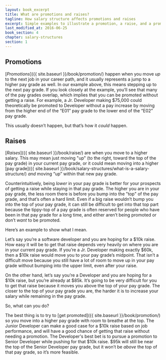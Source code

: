 ```yaml
---
layout: book_excerpt
title: What are promotions and raises?
tagline: How salary structure affects promotions and raises
excerpt: Simple examples to illustrate a promotion, a raise, and a promotion with a raise.
last_modified_at: 2016-06-25
book_section: 4
chapter: salary-structures
section: 1
---
```

## Promotions

[*Promotions*]({{ site.baseurl }}/book/promotion/) happen when you move *up* to the next job in your career path, and it usually represents a jump to a higher pay grade as well. In our example above, this means stepping up to the next pay grade. If you look closely at the example, you’ll see that many of the pay grades overlap, which implies that you can be promoted without getting a raise. For example, a Jr. Developer making $75,000 could theoretically be promoted to Developer without a pay increase by moving from the higher end of the “E01” pay grade to the lower end of the “E02” pay grade.

This usually doesn’t happen, but that’s how it *could* happen.

## Raises

[*Raises*]({{ site.baseurl }}/book/raise/) are when you move to a higher salary. This may mean just moving "up" (to the right, toward the top of the pay grade) in your current pay grade, or it could mean moving into a higher [pay grade]({{ site.baseurl }}/book/salary-structures/what-is-a-salary-structure/) *and* moving “up” within that new pay grade.

Counterintuitively, being *lower* in your pay grade is better for your prospects of getting a raise while staying in that pay grade. The higher you are in your pay grade, the less room there is before you bump into the "top" of the pay grade, and that’s often a hard limit. Even if a big raise wouldn’t bump you into the top of your pay grade, it can still be difficult to get into that top part because the tippy-top of a pay grade is often reserved for people who have been in that pay grade for a long time, and either aren’t being promoted or don’t *want* to be promoted.

Here’s an example to show what I mean.

Let’s say you’re a software developer and you are hoping for a $10k raise. How easy it will be to get that raise depends very heavily on where you are in your current pay grade. If you’re a Jr. Developer making exactly $60k, then a $10k raise would move you to your pay grade’s midpoint. That isn’t a difficult move because you still have a lot of room to move up in your pay grade without bumping into the upper limit, even after your raise. 

On the other hand, let’s say you’re a Developer and you are hoping for a $10k raise, but you’re already at $85k. It’s going to be very difficult for you to get that raise because it moves you above the top of your pay grade. The closer to the top of your pay grade you are, the harder it is to increase your salary while remaining in the pay grade.

So, what can you do?

The best thing is to try to [get promoted]({{ site.baseurl }}/book/promotion/) so you move into a higher pay grade with room to breathe at the top. The Junior Developer can make a good case for a $10k raise based on job performance, and will have a good chance of getting that raise without needing a promotion. The Developer's best bet is to pursue a promotion to Senior Developer while pushing for that $10k raise. $95k will still be near the top of the Senior Developer pay grade, but it won’t be *above* the top of that pay grade, so it’s more feasible.
